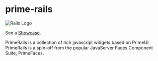 prime-rails
===========

![Rails Logo](http://primerails.herokuapp.com/images/rails.png)

See a [Showcase](http://primerails.herokuapp.com).

PrimeRails is a collection of rich javascript widgets based on PrimeUI. 
PrimeRails is a spin-off from the popular JavaServer Faces Component Suite, PrimeFaces.
